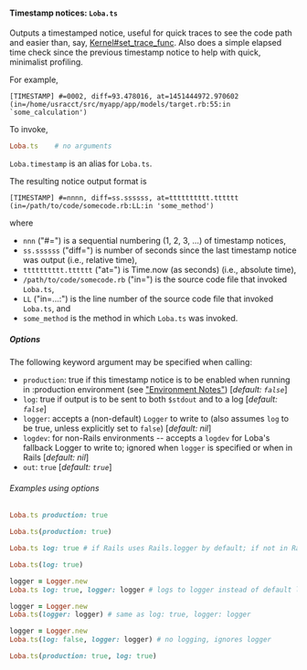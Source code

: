 #### Timestamp notices:  `Loba.ts`

Outputs a timestamped notice, useful for quick traces to see the code path and easier than, say, [Kernel#set_trace_func](http://ruby-doc.org/core-2.2.3/Kernel.html#method-i-set_trace_func).
Also does a simple elapsed time check since the previous timestamp notice to help with quick, minimalist profiling.

For example,

```text
[TIMESTAMP] #=0002, diff=93.478016, at=1451444972.970602    (in=/home/usracct/src/myapp/app/models/target.rb:55:in `some_calculation')
```

To invoke,

```ruby
Loba.ts    # no arguments
```

`Loba.timestamp` is an alias for `Loba.ts`.

The resulting notice output format is

```text
[TIMESTAMP] #=nnnn, diff=ss.ssssss, at=tttttttttt.tttttt    (in=/path/to/code/somecode.rb:LL:in 'some_method')
```

where

* `nnn` ("#=") is a sequential numbering (1, 2, 3, ...) of timestamp notices,
* `ss.ssssss` ("diff=") is number of seconds since the last timestamp notice was output (i.e., relative time),
* `tttttttttt.tttttt` ("at=") is Time.now (as seconds) (i.e., absolute time),
* `/path/to/code/somecode.rb` ("in=") is the source code file that invoked `Loba.ts`,
* `LL` ("in=...:") is the line number of the source code file that invoked `Loba.ts`, and
* `some_method` is the method in which `Loba.ts` was invoked.

##### Options

The following keyword argument may be specified when calling:

* `production`: true if this timestamp notice is to be enabled when running in :production environment (see ["Environment Notes"](README.md#environment-notes)) \[_default: `false`_\]
* `log`: true if output is to be sent to both `$stdout` and to a log [_default: `false`_\]
* `logger`: accepts a (non-default) `Logger` to write to (also assumes `log` to be true, unless explicitly set to `false`) \[_default: nil_\]
* `logdev`: for non-Rails environments -- accepts a `logdev` for Loba's fallback Logger to write to; ignored when `logger` is specified or when in Rails [_default: nil_\]
* `out`: `true` [_default: `true`_\]

###### Examples using options

```ruby
Loba.ts production: true
```

```ruby
Loba.ts(production: true)
```

```ruby
Loba.ts log: true # if Rails uses Rails.logger by default; if not in Rails
```

```ruby
Loba.ts(log: true)
```

```ruby
logger = Logger.new
Loba.ts log: true, logger: logger # logs to logger instead of default log
```

```ruby
logger = Logger.new
Loba.ts(logger: logger) # same as log: true, logger: logger
```

```ruby
logger = Logger.new
Loba.ts(log: false, logger: logger) # no logging, ignores logger
```

```ruby
Loba.ts(production: true, log: true)
```
